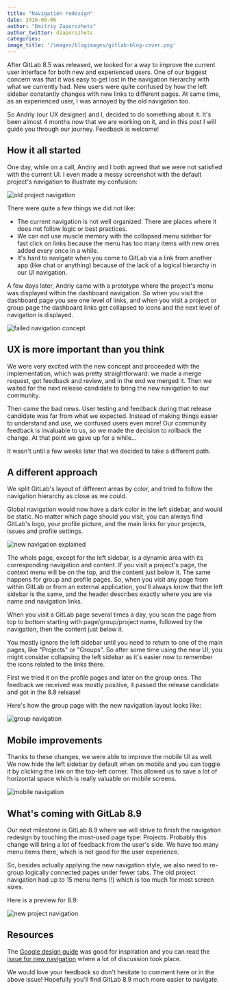 ```yaml
---
title: "Navigation redesign"
date: 2016-06-06
author: "Dmitriy Zaporozhets"
author_twitter: dzaporozhets
categories:
image_title: '/images/blogimages/gitlab-blog-cover.png'
---
```


After GitLab 8.5 was released, we looked for a way to improve the current user
interface for both new and experienced users. One of our biggest concern was
that it was easy to get lost in the navigation hierarchy with what we currently
had. New users were quite confused by how the left sidebar constantly changes
with new links to different pages. At same time, as an experienced user, I was
annoyed by the old navigation too.

So Andriy (our UX designer) and I, decided to do something about it. It's been
almost 4 months now that we are working on it, and in this post I will guide you
through our journey. Feedback is welcome!

<!--more-->

## How it all started

One day, while on a call, Andriy and I both agreed that we were not satisfied
with the current UI. I even made a messy screenshot with the default project's
navigation to illustrate my confusion:

![old project navigation](/images/navigation-redesign/old-pr-nav.png)

There were quite a few things we did not like:

- The current navigation is not well organized. There are places where it does
  not follow logic or best practices.
- We can not use muscle memory with the collapsed menu sidebar for fast click
  on links because the menu has too many items with new ones added every once
  in a while.
- It's hard to navigate when you come to GitLab via a link from another app
  (like chat or anything) because of the lack of a logical hierarchy in our UI
  navigation.

A few days later, Andriy came with a prototype where the project's menu was
displayed within the dashboard navigation. So when you visit the dashboard
page you see one level of links, and when you visit a project or group page
the dashboard links get collapsed to icons and the next level of navigation
is displayed.

![failed navigation concept](/images/navigation-redesign/concept1.png)

## UX is more important than you think

We were very excited with the new concept and proceeded with the implementation,
which was pretty straightforward: we made a merge request, got feedback and review,
and in the end we merged it. Then we waited for the next release candidate to
bring the new navigation to our community.

Then came the bad news. User testing and feedback during that release candidate
was far from what we expected. Instead of making things easier to understand and
use, we confused users even more! Our community feedback is invaluable to us,
so we made the decision to rollback the change. At that point we gave up for a
while...

It wasn't until a few weeks later that we decided to take a different path.

## A different approach

We split GitLab's layout of different areas by color, and tried to follow the
navigation hierarchy as close as we could.

Global navigation would now have a dark color in the left sidebar, and would be
static. No matter which page should you visit, you can always find GitLab's logo,
your profile picture, and the main links for your projects, issues and profile
settings.

![new navigation explained](/images/navigation-redesign/nav-exp.png)

The whole page, except for the left sidebar, is a dynamic area with its
corresponding navigation and content. If you visit a project's page, the context
menu will be on the top, and the content just below it. The same happens for
group and profile pages. So, when you visit any page from within GitLab or
from an external application, you'll always know that the left sidebar is the
same, and the header describes exactly where you are via name and navigation
links.

When you visit a GitLab page several times a day, you scan the page from top to
bottom starting with page/group/project name, followed by the navigation, then
the content just below it.

You mostly ignore the left sidebar until you need to return to one of the main
pages, like "Projects" or "Groups". So after some time using the new UI, you
might consider collapsing the left sidebar as it's easier now to remember the
icons related to the links there.

First we tried it on the profile pages and later on the group ones. The feedback
we received was mostly positive, it passed the release candidate and got in the
8.8 release!

Here's how the group page with the new navigation layout looks like:

![group navigation](/images/navigation-redesign/group-nav.png)

## Mobile improvements

Thanks to these changes, we were able to improve the mobile UI as well. We now
hide the left sidebar by default when on mobile and you can toggle it by clicking
the link on the top-left corner. This allowed us to save a lot of horizontal
space which is really valuable on mobile screens.

![mobile navigation](/images/navigation-redesign/mobile.png)

## What's coming with GitLab 8.9

Our next milestone is GitLab 8.9 where we will strive to finish the navigation
redesign by touching the most-used page type: Projects. Probably this change
will bring a lot of feedback from the user's side. We have too many menu items
there, which is not good for the user experience.

So, besides actually applying the new navigation style, we also need to re-group
logically connected pages under fewer tabs. The old project navigation had up
to 15 menu items (!) which is too much for most screen sizes.

Here is a preview for 8.9:

![new project navigation](/images/navigation-redesign/project.png)

## Resources

The [Google design guide][gdesign] was good for inspiration and you can read
the [issue for new navigation][issue] where a lot of discussion took place.

We would love your feedback so don't hesitate to comment here or in the above
issue! Hopefully you'll find GitLab 8.9 much more easier to navigate.

[gdesign]: https://www.google.com/design/spec/components/tabs.html#tabs-types-of-tabs
[issue]: https://gitlab.com/gitlab-org/gitlab-ce/issues/14838
